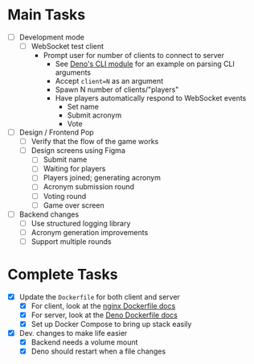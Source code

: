 # Main Tasks

- [ ] Development mode
  - [ ] WebSocket test client
      - Prompt user for number of clients to connect to server
        - See [Deno's CLI module](https://deno.land/std@0.214.0/cli/mod.ts?s=parseArgs) for an example on parsing CLI arguments
        - Accept `client=N` as an argument
        - Spawn N number of clients/"players"
        - Have players automatically respond to WebSocket events
          - Set name
          - Submit acronym
          - Vote
- [ ] Design / Frontend Pop
  - [ ] Verify that the flow of the game works
  - [ ] Design screens using Figma
    - [ ] Submit name
    - [ ] Waiting for players
    - [ ] Players joined; generating acronym
    - [ ] Acronym submission round
    - [ ] Voting round
    - [ ] Game over screen
- [ ] Backend changes
  - [ ] Use structured logging library
  - [ ] Acronym generation improvements
  - [ ] Support multiple rounds

# Complete Tasks

- [X] Update the `Dockerfile` for both client and server
  - [X] For client, look at the [nginx Dockerfile docs](https://hub.docker.com/_/nginx)
  - [X] For server, look at the [Deno Dockerfile docs](https://github.com/denoland/deno_docker)
  - [X] Set up Docker Compose to bring up stack easily
- [X] Dev. changes to make life easier
  - [X] Backend needs a volume mount
  - [X] Deno should restart when a file changes
